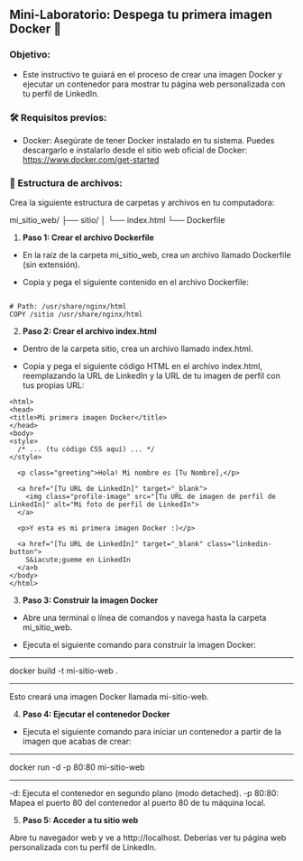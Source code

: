 ## Mini-Laboratorio: Despega tu primera imagen Docker 🚀

### Objetivo:

* Este instructivo te guiará en el proceso de crear una imagen Docker y ejecutar un contenedor para mostrar tu página web personalizada con tu perfil de LinkedIn.

### 🛠️ Requisitos previos:

* Docker: Asegúrate de tener Docker instalado en tu sistema. Puedes descargarlo e instalarlo desde el sitio web oficial de Docker: https://www.docker.com/get-started

### 📂 Estructura de archivos:

Crea la siguiente estructura de carpetas y archivos en tu computadora:

mi_sitio_web/
├── sitio/
│   └── index.html
└── Dockerfile

1. **Paso 1: Crear el archivo Dockerfile**

* En la raíz de la carpeta mi_sitio_web, crea un archivo llamado Dockerfile (sin extensión).

* Copia y pega el siguiente contenido en el archivo Dockerfile:

```FROM nginx:latest

# Path: /usr/share/nginx/html
COPY /sitio /usr/share/nginx/html
```

2. **Paso 2: Crear el archivo index.html**

* Dentro de la carpeta sitio, crea un archivo llamado index.html.

* Copia y pega el siguiente código HTML en el archivo index.html, reemplazando la URL de LinkedIn y la URL de tu imagen de perfil con tus propias URL:

```<!DOCTYPE html>
<html>
<head>
<title>Mi primera imagen Docker</title>
</head>
<body>
<style>
  /* ... (tu código CSS aquí) ... */
</style>

  <p class="greeting">Hola! Mi nombre es [Tu Nombre],</p>

  <a href="[Tu URL de LinkedIn]" target="_blank"> 
    <img class="profile-image" src="[Tu URL de imagen de perfil de LinkedIn]" alt="Mi foto de perfil de LinkedIn">
  </a>

  <p>Y esta es mi primera imagen Docker :)</p>

  <a href="[Tu URL de LinkedIn]" target="_blank" class="linkedin-button">
    S&iacute;gueme en LinkedIn
  </a>b
</body>
</html>
```

3. **Paso 3: Construir la imagen Docker**

* Abre una terminal o línea de comandos y navega hasta la carpeta mi_sitio_web.

* Ejecuta el siguiente comando para construir la imagen Docker:

------

docker build -t mi-sitio-web .

------

Esto creará una imagen Docker llamada mi-sitio-web.

4. **Paso 4: Ejecutar el contenedor Docker**

* Ejecuta el siguiente comando para iniciar un contenedor a partir de la imagen que acabas de crear:

------

docker run -d -p 80:80 mi-sitio-web

------

-d: Ejecuta el contenedor en segundo plano (modo detached).
-p 80:80: Mapea el puerto 80 del contenedor al puerto 80 de tu máquina local.

5. **Paso 5: Acceder a tu sitio web**

Abre tu navegador web y ve a http://localhost. Deberías ver tu página web personalizada con tu perfil de LinkedIn.